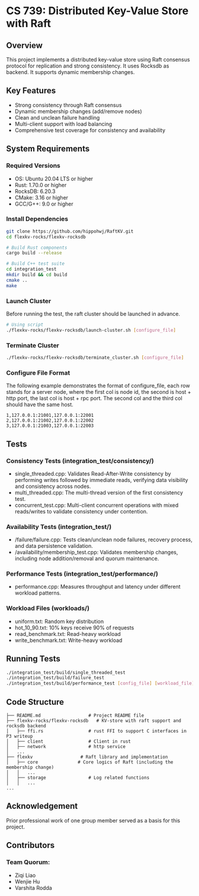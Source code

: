 # CS 739: Distributed Key-Value Store with Raft

## Overview
This project implements a distributed key-value store using Raft consensus protocol for replication and strong consistency. It uses Rocksdb as backend. It supports dynamic membership changes.

## Key Features
- Strong consistency through Raft consensus
- Dynamic membership changes (add/remove nodes)
- Clean and unclean failure handling
- Multi-client support with load balancing
- Comprehensive test coverage for consistency and availability

## System Requirements

### Required Versions
- OS: Ubuntu 20.04 LTS or higher
- Rust: 1.70.0 or higher
- RocksDB: 6.20.3
- CMake: 3.16 or higher
- GCC/G++: 9.0 or higher

### Install Dependencies
```bash
git clone https://github.com/hippohwj/RaftKV.git
cd flexkv-rocks/flexkv-rocksdb

# Build Rust components
cargo build --release

# Build C++ test suite
cd integration_test
mkdir build && cd build
cmake ..
make
```
### Launch Cluster
Before running the test, the raft cluster should be launched in advance.

```bash
# Using script
./flexkv-rocks/flexkv-rocksdb/launch-cluster.sh [configure_file]

```
### Terminate Cluster
```bash
./flexkv-rocks/flexkv-rocksdb/terminate_cluster.sh [configure_file]

```
### Configure File Format
The following example demonstrates the format of configure_file, each row stands for a server node, where the first col is node id, the second is host + http port,  the last col is host + rpc port. 
The second col and the third col should have the same host.
```
1,127.0.0.1:21001,127.0.0.1:22001
2,127.0.0.1:21002,127.0.0.1:22002
3,127.0.0.1:21003,127.0.0.1:22003
```


## Tests

### Consistency Tests (integration_test/consistency/)
- single_threaded.cpp: Validates Read-After-Write consistency by performing writes followed by immediate reads, verifying data visibility and consistency across nodes.
- multi_threaded.cpp: The multi-thread version of the first consistency test.
- concurrent_test.cpp: Multi-client concurrent operations with mixed reads/writes to validate consistency under contention.

### Availability Tests (integration_test/)

- /failure/failure.cpp: Tests clean/unclean node failures, recovery process, and data persistence validation.
- /availability/membership_test.cpp: Validates membership changes, including node addition/removal and quorum maintenance.

### Performance Tests (integration_test/performance/)
- performance.cpp: Measures throughput and latency under different workload patterns.

### Workload Files (workloads/)
- uniform.txt: Random key distribution
- hot_10_90.txt: 10% keys receive 90% of requests
- read_benchmark.txt: Read-heavy workload
- write_benchmark.txt: Write-heavy workload

## Running Tests
```bash
./integration_test/build/single_threaded_test
./integration_test/build/failure_test
./integration_test/build/performance_test [config_file] [workload_file] [thread_num]
```
## Code Structure
```
├── README.md                  # Project README file
├── flexkv-rocks/flexkv-rocksdb   # KV-store with raft support and rocksdb backend
│   ├── ffi.rs                 # rust FFI to support C interfaces in P3 writeup
│   ├── client                 # Client in rust
│   ├── network                # http service 
│   ...
├── flexkv                  # Raft library and implementation
│   ├── core               # Core logics of Raft (including the membership change)
│   │   ...
│   ├── storage                # Log related functions
│   │   ...
...

```

## Acknowledgement 
Prior professional work of one group member served as a basis for this project.

## Contributors
### Team Quorum: 
- Ziqi Liao
- Wenjie Hu
- Varshita Rodda

